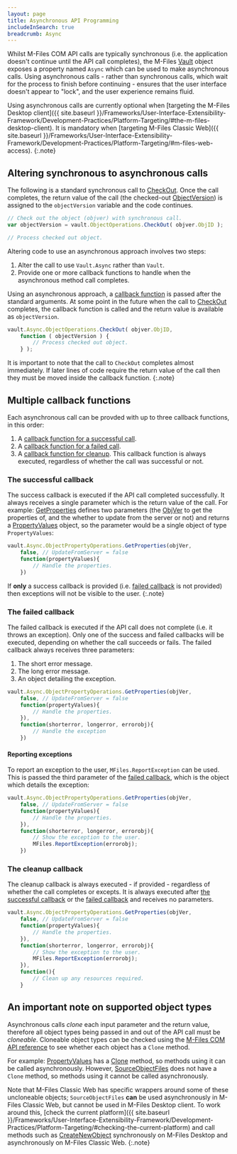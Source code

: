 ```yaml
---
layout: page
title: Asynchronous API Programming
includeInSearch: true
breadcrumb: Async
---
```


Whilst M-Files COM API calls are typically synchronous (i.e. the application doesn't continue until the API call completes), the M-Files [Vault](https://developer.m-files.com/APIs/COM-API/Reference/index.html#MFilesAPI~Vault.html) object exposes a property named `Async` which can be used to make asynchronous calls.  Using asynchronous calls - rather than synchronous calls, which wait for the process to finish before continuing - ensures that the user interface doesn't appear to "lock", and the user experience remains fluid.

Using asynchronous calls are currently optional when [targeting the M-Files Desktop client]({{ site.baseurl }}/Frameworks/User-Interface-Extensibility-Framework/Development-Practices/Platform-Targeting/#the-m-files-desktop-client).  It is mandatory when [targeting M-Files Classic Web]({{ site.baseurl }}/Frameworks/User-Interface-Extensibility-Framework/Development-Practices/Platform-Targeting/#m-files-web-access).
{:.note}

## Altering synchronous to asynchronous calls

The following is a standard synchronous call to [CheckOut](https://developer.m-files.com/APIs/COM-API/Reference/index.html#MFilesAPI~VaultObjectOperations~CheckOut.html).  Once the call completes, the return value of the call (the checked-out [ObjectVersion](https://developer.m-files.com/APIs/COM-API/Reference/index.html#MFilesAPI~ObjectVersion.html)) is assigned to the `objectVersion` variable and the code continues.

```javascript
// Check out the object (objver) with synchronous call.
var objectVersion = vault.ObjectOperations.CheckOut( objver.ObjID );

// Process checked out object.
```

Altering code to use an asynchronous approach involves two steps:

1. Alter the call to use `Vault.Async` rather than `Vault`.
2. Provide one or more callback functions to handle when the asynchronous method call completes.

Using an asynchronous approach, a [callback function](https://en.wikipedia.org/wiki/Callback_%28computer_programming%29#JavaScript) is passed after the standard arguments.  At some point in the future when the call to [CheckOut](https://developer.m-files.com/APIs/COM-API/Reference/index.html#MFilesAPI~VaultObjectOperations~CheckOut.html) completes, the callback function is called and the return value is available as `objectVersion`.

```javascript
vault.Async.ObjectOperations.CheckOut( objver.ObjID,      
	function ( objectVersion ) {
		// Process checked out object.
	} );
```

It is important to note that the call to `CheckOut` completes almost immediately.  If later lines of code require the return value of the call then they must be moved inside the callback function.
{:.note}

## Multiple callback functions

Each asynchronous call can be provded with up to three callback functions, in this order:

1. A [callback function for a successful call](#the-successful-callback).
2. A [callback function for a failed call](#the-failed-callback).
3. A [callback function for cleanup](#the-cleanup-callback).  This callback function is always executed, regardless of whether the call was successful or not.

### The successful callback

The success callback is executed if the API call completed successfully.  It always receives a single parameter which is the return value of the call.  For example: [GetProperties](https://developer.m-files.com/APIs/COM-API/Reference/index.html#MFilesAPI~VaultObjectPropertyOperations~GetProperties.html) defines two parameters (the [ObjVer](https://developer.m-files.com/APIs/COM-API/Reference/MFilesAPI~ObjVer.html) to get the properties of, and the whether to update from the server or not) and returns a [PropertyValues](https://developer.m-files.com/APIs/COM-API/Reference/index.html#MFilesAPI~PropertyValues.html) object, so the parameter would be a single object of type `PropertyValues`:

```javascript
vault.Async.ObjectPropertyOperations.GetProperties(objVer, 
	false, // UpdateFromServer = false
	function(propertyValues){
		// Handle the properties.
	})
```

If <strong>only</strong> a success callback is provided (i.e. <a href="#the-failed-callback">failed callback</a> is not provided) then exceptions will not be visible to the user.
{:.note}

### The failed callback

The failed callback is executed if the API call does not complete (i.e. it throws an exception).  Only one of the success and failed callbacks will be executed, depending on whether the call succeeds or fails.  The failed callback always receives three parameters:

1. The short error message.
2. The long error message.
3. An object detailing the exception.

```javascript
vault.Async.ObjectPropertyOperations.GetProperties(objVer, 
	false, // UpdateFromServer = false
	function(propertyValues){
		// Handle the properties.
	}),
	function(shorterror, longerror, errorobj){
		// Handle the exception
	})
```

#### Reporting exceptions

To report an exception to the user, `MFiles.ReportException` can be used.  This is passed the third parameter of the [failed callback](#the-failed-callback), which is the object which details the exception:

```javascript
vault.Async.ObjectPropertyOperations.GetProperties(objVer, 
	false, // UpdateFromServer = false
	function(propertyValues){
		// Handle the properties.
	}),
	function(shorterror, longerror, errorobj){
		// Show the exception to the user.
		MFiles.ReportException(errorobj);
	})
```

### The cleanup callback

The cleanup callback is always executed - if provided - regardless of whether the call completes or excepts.  It is always executed after [the successful callback](#the-successful-callback) or the [failed callback](#the-failed-callback) and receives no parameters.

```javascript
vault.Async.ObjectPropertyOperations.GetProperties(objVer, 
	false, // UpdateFromServer = false
	function(propertyValues){
		// Handle the properties.
	}),
	function(shorterror, longerror, errorobj){
		// Show the exception to the user.
		MFiles.ReportException(errorobj);
	}),
	function(){
		// Clean up any resources required.
	}
```

## An important note on supported object types

Asynchronous calls *clone* each input parameter and the return value, therefore all object types being passed in and out of the API call must be *cloneable*.  Cloneable object types can be checked using the [M-Files COM API reference](https://developer.m-files.com/APIs/COM-API/Reference/index.html) to see whether each object has a `Clone` method.

For example: [PropertyValues](https://developer.m-files.com/APIs/COM-API/Reference/index.html#MFilesAPI~PropertyValues.html) has a [Clone](https://developer.m-files.com/APIs/COM-API/Reference/index.html#MFilesAPI~PropertyValues~Clone.html) method, so methods using it can be called asynchronously.  However, [SourceObjectFiles](https://developer.m-files.com/APIs/COM-API/Reference/index.html#MFilesAPI~SourceObjectFiles.html) does not have a `Clone` method, so methods using it cannot be called asynchronously.

Note that M-Files Classic Web has specific wrappers around some of these uncloneable objects; `SourceObjectFiles` <b>can</b> be used asynchronously in M-Files Classic Web, but cannot be used in M-Files Desktop client.  To work around this, [check the current platform]({{ site.baseurl }}/Frameworks/User-Interface-Extensibility-Framework/Development-Practices/Platform-Targeting/#checking-the-current-platform) and call methods such as [CreateNewObject](https://developer.m-files.com/APIs/COM-API/Reference/index.html#MFilesAPI~VaultObjectOperations~CreateNewObject.html) synchronously on M-Files Desktop and asynchronously on M-Files Classic Web.
{:.note}